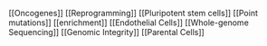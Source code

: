 [[Oncogenes]]
[[Reprogramming]]
[[Pluripotent stem cells]]
[[Point mutations]]
[[enrichment]]
[[Endothelial Cells]]
[[Whole-genome Sequencing]]
[[Genomic Integrity]]
[[Parental Cells]]
